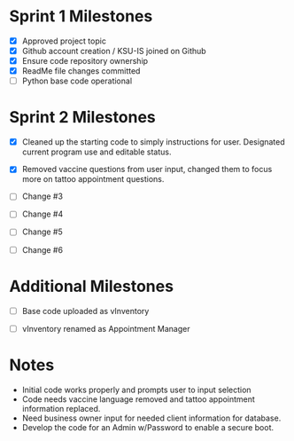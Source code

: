 # Sprint 1 Milestones 

- [x] Approved project topic
- [x] Github account creation / KSU-IS joined on Github
- [x] Ensure code repository ownership
- [x] ReadMe file changes committed
- [ ] Python base code operational

# Sprint 2 Milestones

- [x] Cleaned up the starting code to simply instructions for user. Designated current program use and editable status.
- [x] Removed vaccine questions from user input, changed them to focus more on tattoo appointment questions.
- [ ] Change #3
- [ ] Change #4
- [ ] Change #5
- [ ] Change #6



# Additional Milestones
- [ ] Base code uploaded as vInventory
- [ ] vInventory renamed as Appointment Manager


# Notes
- Initial code works properly and prompts user to input selection 
- Code needs vaccine language removed and tattoo appointment information replaced.
- Need business owner input for needed client information for database.
- Develop the code for an Admin w/Password to enable a secure boot.
